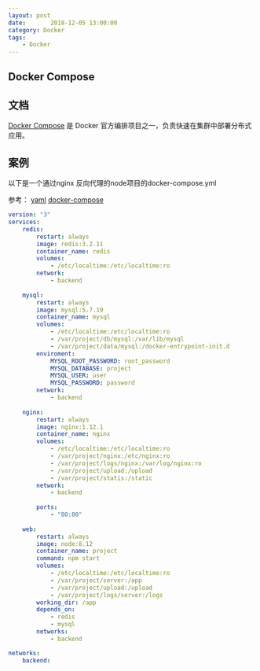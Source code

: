 ```yaml
---
layout: post
date:       2018-12-05 13:00:00
category: Docker
tags:
    - Docker
---
```


## Docker Compose

## 文档

[Docker Compose](http://www.dockerinfo.net/docker-compose-%E9%A1%B9%E7%9B%AE) 是 Docker 官方编排项目之一，负责快速在集群中部署分布式应用。

## 案例

以下是一个通过nginx 反向代理的node项目的docker-compose.yml

参考： [yaml](http://www.ruanyifeng.com/blog/2016/07/yaml.html) [docker-compose](https://blog.csdn.net/pushiqiang/article/details/78682323)

```docker-compose.yml
version: "3"
services:
	redis:
		restart: always
		image: redis:3.2.11
		container_name: redis
		volumes:
			- /etc/localtime:/etc/localtime:ro
		network:
			- backend
	
	mysql:
		restart: always
		image: mysql:5.7.19
		container_name: mysql
		volumes:
			- /etc/localtime:/etc/localtime:ro
			- /var/project/db/mysql:/var/lib/mysql
			- /var/project/data/mysql:/docker-entrypoint-init.d
		enviroment:
			MYSQL_ROOT_PASSWORD: root_password
			MYSQL_DATABASE: project
			MYSQL_USER: user
			MYSQL_PASSWORD: password
		network:
			- backend
	
	nginx:
		restart: always
		image: nginx:1.12.1
		container_name: nginx
		volumes:
			- /etc/localtime:/etc/localtime:ro
			- /var/project/nginx:/etc/nginx:ro
			- /var/project/logs/nginx:/var/log/nginx:ro
			- /var/project/upload:/upload
			- /var/project/statis:/static
		network:
			- backend
	
		ports:
			- "80:80"
	
	web:
		restart: always
		image: node:8.12
		container_name: project
		command: npm start
		volumes:
			- /etc/localtime:/etc/localtime:ro
			- /var/project/server:/app
			- /var/project/upload:/upload
			- /var/project/logs/server:/logs
		working_dir: /app
		depends_on:
			- redis
			- mysql
		networks:
			- backend

networks:
	backend:
	
	
	
```

